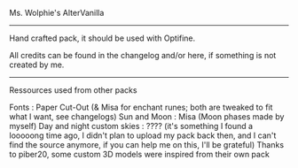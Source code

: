 Ms. Wolphie's AlterVanilla

----------------------

Hand crafted pack, it should be used with Optifine.

All credits can be found in the changelog and/or here, if something is not created by me.

----------------------

Ressources used from other packs

Fonts : Paper Cut-Out (& Misa for enchant runes; both are tweaked to fit what I want, see changelogs)
Sun and Moon : Misa (Moon phases made by myself)
Day and night custom skies : ???? (it's something I found a looooong time ago, I didn't plan to upload my pack back then, and I can't find the source anymore, if you can help me on this, I'll be grateful)
Thanks to piber20, some custom 3D models were inspired from their own pack